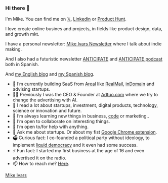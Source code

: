 ### Hi there 👋

I'm Mike. You can find me on [𝕏](https://x.com/ivarsmas), [Linkedin](https://www.linkedin.com/in/ivarsmas) or [Product Hunt](https://www.producthunt.com/@ivarsmas).

I love create online busines and projects, in fields like product design, data, and growth mkt.

I have a personal newsletter: [Mike Ivars Newsletter](https://anticipate.substack.com) where I talk about indie making. 

And I also had a futuristic newsletter [ANTICIPATE](https://anticipate.substack.com) and [ANTICIPATE podcast](https://anticipate.substack.com/podcast) both in Spanish.

And [my English blog](https://en.ivarsmas.com) and [my Spanish blog](https://es.ivarsmas.com). 

- 🔭 I’m currently building SaaS from [Areal](https://www.arealstudio.com) like [RealMail](https://www.realmail.dev), [inDomain](https://www.indomain.co) and advising startups.
- 👨‍💻 Previously I was the CEO & Founder at [Adtuo.com](https://adtuo.com) where we try to change the advertising with AI. 
- 📖 I read a lot about startups, investment, digital products, technology, science or innovation and future.
- 🌱 I’m always learning new things in business, [code](https://github.com/ivarsmas?tab=repositories) or marketing..
- 👯 I’m open to collaborate on interesting things.
- 🤔 I’m open to/for help with anything.
- 💬 Ask me about startups. Or about my fist [Google Chrome extension](https://chrome.google.com/webstore/detail/find-on-crunchbase/jpmknenmadaaedlpkpboakopihcaiijf).
- 🗳 Curious fact: I co-founded a political party without ideology, to implement [liquid democracy](https://en.wikipedia.org/wiki/Liquid_Democracy) and it even had some success.
- ⚡ Fun fact: I started my first business at the age of 16 and even advertised it on the radio.
- 📫 How to reach me? [Here](https://www.mikeivars.com/contact).

[Mike Ivars](https://www.mikeivars.com)
